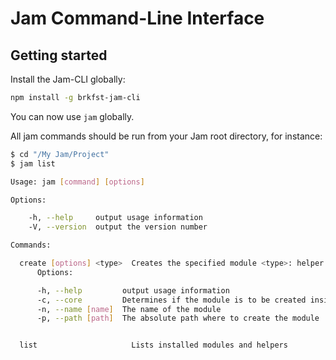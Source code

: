 
# Jam Command-Line Interface

## Getting started

Install the Jam-CLI globally:
```sh
npm install -g brkfst-jam-cli
```

You can now use `jam` globally.

All jam commands should be run from your Jam root directory, for instance:
```sh
$ cd "/My Jam/Project"
$ jam list
```

```sh
Usage: jam [command] [options]

Options:

    -h, --help     output usage information
    -V, --version  output the version number

Commands:

  create [options] <type>  Creates the specified module <type>: helper | plugin | widget
	  Options:

	  -h, --help         output usage information
	  -c, --core         Determines if the module is to be created inside the _core application
	  -n, --name [name]  The name of the module
	  -p, --path [path]  The absolute path where to create the module


  list                     Lists installed modules and helpers


```

